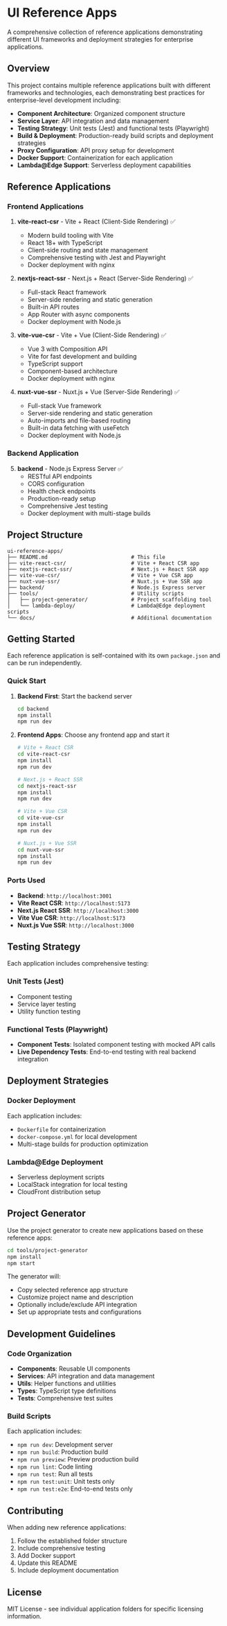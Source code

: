 # UI Reference Apps

A comprehensive collection of reference applications demonstrating different UI frameworks and deployment strategies for enterprise applications.

## Overview

This project contains multiple reference applications built with different frameworks and technologies, each demonstrating best practices for enterprise-level development including:

- **Component Architecture**: Organized component structure
- **Service Layer**: API integration and data management
- **Testing Strategy**: Unit tests (Jest) and functional tests (Playwright)
- **Build & Deployment**: Production-ready build scripts and deployment strategies
- **Proxy Configuration**: API proxy setup for development
- **Docker Support**: Containerization for each application
- **Lambda@Edge Support**: Serverless deployment capabilities

## Reference Applications

### Frontend Applications

1. **vite-react-csr** - Vite + React (Client-Side Rendering) ✅
   - Modern build tooling with Vite
   - React 18+ with TypeScript
   - Client-side routing and state management
   - Comprehensive testing with Jest and Playwright
   - Docker deployment with nginx

2. **nextjs-react-ssr** - Next.js + React (Server-Side Rendering) ✅
   - Full-stack React framework
   - Server-side rendering and static generation
   - Built-in API routes
   - App Router with async components
   - Docker deployment with Node.js

3. **vite-vue-csr** - Vite + Vue (Client-Side Rendering) ✅
   - Vue 3 with Composition API
   - Vite for fast development and building
   - TypeScript support
   - Component-based architecture
   - Docker deployment with nginx

4. **nuxt-vue-ssr** - Nuxt.js + Vue (Server-Side Rendering) ✅
   - Full-stack Vue framework
   - Server-side rendering and static generation
   - Auto-imports and file-based routing
   - Built-in data fetching with useFetch
   - Docker deployment with Node.js

### Backend Application

5. **backend** - Node.js Express Server ✅
   - RESTful API endpoints
   - CORS configuration
   - Health check endpoints
   - Production-ready setup
   - Comprehensive Jest testing
   - Docker deployment with multi-stage builds

## Project Structure

```
ui-reference-apps/
├── README.md                           # This file
├── vite-react-csr/                     # Vite + React CSR app
├── nextjs-react-ssr/                   # Next.js + React SSR app
├── vite-vue-csr/                       # Vite + Vue CSR app
├── nuxt-vue-ssr/                       # Nuxt.js + Vue SSR app
├── backend/                            # Node.js Express server
├── tools/                              # Utility scripts
│   ├── project-generator/              # Project scaffolding tool
│   └── lambda-deploy/                  # Lambda@Edge deployment scripts
└── docs/                               # Additional documentation
```

## Getting Started

Each reference application is self-contained with its own `package.json` and can be run independently.

### Quick Start

1. **Backend First**: Start the backend server
   ```bash
   cd backend
   npm install
   npm run dev
   ```

2. **Frontend Apps**: Choose any frontend app and start it
   ```bash
   # Vite + React CSR
   cd vite-react-csr
   npm install
   npm run dev
   
   # Next.js + React SSR
   cd nextjs-react-ssr
   npm install
   npm run dev
   
   # Vite + Vue CSR
   cd vite-vue-csr
   npm install
   npm run dev
   
   # Nuxt.js + Vue SSR
   cd nuxt-vue-ssr
   npm install
   npm run dev
   ```

### Ports Used

- **Backend**: `http://localhost:3001`
- **Vite React CSR**: `http://localhost:5173`
- **Next.js React SSR**: `http://localhost:3000`
- **Vite Vue CSR**: `http://localhost:5173`
- **Nuxt.js Vue SSR**: `http://localhost:3000`

## Testing Strategy

Each application includes comprehensive testing:

### Unit Tests (Jest)
- Component testing
- Service layer testing
- Utility function testing

### Functional Tests (Playwright)
- **Component Tests**: Isolated component testing with mocked API calls
- **Live Dependency Tests**: End-to-end testing with real backend integration

## Deployment Strategies

### Docker Deployment
Each application includes:
- `Dockerfile` for containerization
- `docker-compose.yml` for local development
- Multi-stage builds for production optimization

### Lambda@Edge Deployment
- Serverless deployment scripts
- LocalStack integration for local testing
- CloudFront distribution setup

## Project Generator

Use the project generator to create new applications based on these reference apps:

```bash
cd tools/project-generator
npm install
npm start
```

The generator will:
- Copy selected reference app structure
- Customize project name and description
- Optionally include/exclude API integration
- Set up appropriate tests and configurations

## Development Guidelines

### Code Organization
- **Components**: Reusable UI components
- **Services**: API integration and data management
- **Utils**: Helper functions and utilities
- **Types**: TypeScript type definitions
- **Tests**: Comprehensive test suites

### Build Scripts
Each application includes:
- `npm run dev`: Development server
- `npm run build`: Production build
- `npm run preview`: Preview production build
- `npm run lint`: Code linting
- `npm run test`: Run all tests
- `npm run test:unit`: Unit tests only
- `npm run test:e2e`: End-to-end tests only

## Contributing

When adding new reference applications:
1. Follow the established folder structure
2. Include comprehensive testing
3. Add Docker support
4. Update this README
5. Include deployment documentation

## License

MIT License - see individual application folders for specific licensing information.